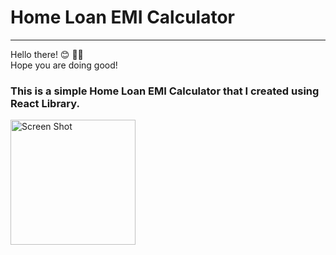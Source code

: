 
<h1>Home Loan EMI Calculator</h1>
<hr >
Hello there! 😊 👋🏻 
<br>
Hope you are doing good!
<br>
<h3>This is a simple Home Loan EMI Calculator that I created using React Library.</h3>



<img width="200" alt="Screen Shot" src="https://user-images.githubusercontent.com/68209878/111745079-3fd66880-88e0-11eb-8fdc-2fa40e418ad0.png">




